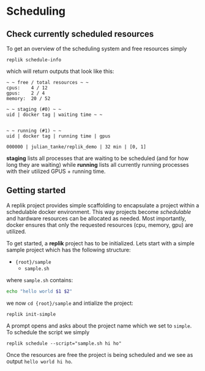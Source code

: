# Scheduling

## Check currently scheduled resources
To get an overview of the scheduling system and free resources simply
```
replik schedule-info
```
which will return outputs that look like this:
```
~ ~ free / total resources ~ ~
cpus:    4 / 12
gpus:    2 / 4
memory:  20 / 52

~ ~ staging (#0) ~ ~
uid | docker tag | waiting time ~ ~


~ ~ running (#1) ~ ~
uid | docker tag | running time | gpus

000000 | julian_tanke/replik_demo | 32 min | [0, 1]
```
**staging** lists all processes that are waiting to be scheduled (and for how long they are waiting) while **running** lists all currently running processes with their utilized GPUS + running time.


## Getting started
A replik project provides simple scaffolding to encapsulate a project within a schedulable docker environment.
This way projects become *schedulable* and hardware resources can be allocated as needed.
Most importantly, docker ensures that only the requested resources (cpu, memory, gpu) are utilized.

To get started, a **replik** project has to be initialized.
Lets start with a simple sample project which has the following structure:

* ```{root}/sample```
  * ```sample.sh```

where ```sample.sh``` contains:
```bash
echo "hello world $1 $2"
```

we now ```cd {root}/sample``` and intialize the project:
```
replik init-simple
```
A prompt opens and asks about the project name which we set to ```simple```.
To schedule the script we simply
```
replik schedule --script="sample.sh hi ho"
```
Once the resources are free the project is being scheduled and we see as output ```hello world hi ho```.
